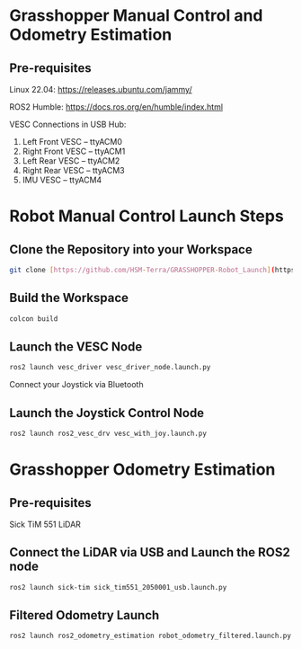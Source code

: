 # Grasshopper Manual Control and Odometry Estimation 

## Pre-requisites
Linux 22.04: https://releases.ubuntu.com/jammy/

ROS2 Humble: https://docs.ros.org/en/humble/index.html

VESC Connections in USB Hub: 
1. Left Front VESC – ttyACM0
2. Right Front VESC – ttyACM1
3. Left Rear VESC – ttyACM2
4. Right Rear VESC – ttyACM3
5. IMU VESC – ttyACM4 

# Robot Manual Control Launch Steps
## Clone the Repository into your Workspace
```bash
git clone [https://github.com/HSM-Terra/GRASSHOPPER-Robot_Launch](https://github.com/HSM-Terra/GRASSHOPPER-Manual_Control_and_Odometry_Estimation)
```

## Build the Workspace
```bash
colcon build
```
## Launch the VESC Node
```bash
ros2 launch vesc_driver vesc_driver_node.launch.py 
```
Connect your Joystick via Bluetooth

## Launch the Joystick Control Node
```bash
ros2 launch ros2_vesc_drv vesc_with_joy.launch.py 
```

# Grasshopper Odometry Estimation

## Pre-requisites 

Sick TiM 551 LiDAR

## Connect the LiDAR via USB and Launch the ROS2 node
```bash
ros2 launch sick-tim sick_tim551_2050001_usb.launch.py
```

## Filtered Odometry Launch
```bash
ros2 launch ros2_odometry_estimation robot_odometry_filtered.launch.py
```

